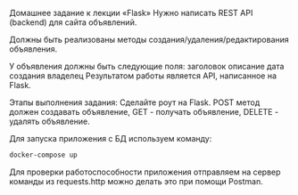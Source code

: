 Домашнее задание к лекции «Flask»
Нужно написать REST API (backend) для сайта объявлений.

Должны быть реализованы методы создания/удаления/редактирования объявления.

У объявления должны быть следующие поля:
заголовок
описание
дата создания
владелец
Результатом работы является API, написанное на Flask.

Этапы выполнения задания:
Сделайте роут на Flask.
POST метод должен создавать объявление, GET - получать объявление, DELETE - удалять объявление.

Для запуска приложения с БД используем команду:
```bash
docker-compose up
```

Для проверки работоспособности приложения отправляем на сервер команды из requests.http
можно делать это при помощи Postman.
